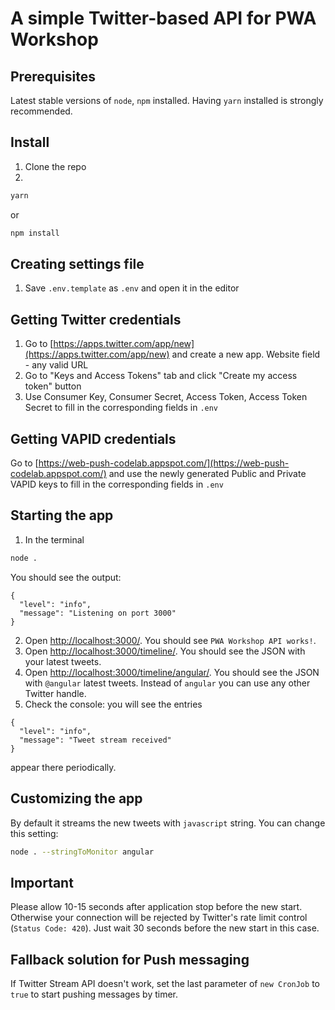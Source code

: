 # A simple Twitter-based API for PWA Workshop

## Prerequisites
Latest stable versions of `node`, `npm` installed. Having `yarn` installed is strongly recommended.

## Install
1. Clone the repo
2. 
```bash
yarn
```
or
```bash
npm install
```

## Creating settings file
1. Save `.env.template` as `.env` and open it in the editor

## Getting Twitter credentials
1. Go to [https://apps.twitter.com/app/new](https://apps.twitter.com/app/new) and create a new app. Website field - any valid URL
2. Go to "Keys and Access Tokens" tab and click "Create my access token" button
3. Use Consumer Key, Consumer Secret, Access Token, Access Token Secret to fill in the corresponding fields in `.env`

## Getting VAPID credentials
Go to [https://web-push-codelab.appspot.com/](https://web-push-codelab.appspot.com/) and use the newly generated Public and Private VAPID keys to fill in the corresponding fields in `.env`

## Starting the app
1. In the terminal
```bash
node .
```
You should see the output:
```
{
  "level": "info",
  "message": "Listening on port 3000"
}
```
2. Open [http://localhost:3000/](http://localhost:3000/). You should see `PWA Workshop API works!`.
3. Open [http://localhost:3000/timeline/](http://localhost:3000/timeline/). You should see the JSON with your latest tweets.
4. Open [http://localhost:3000/timeline/angular/](http://localhost:3000/angular/). You should see the JSON with `@angular` latest tweets. Instead of `angular` you can use any other Twitter handle.
5. Check the console: you will see the entries
```
{
  "level": "info",
  "message": "Tweet stream received"
}
```
appear there periodically.


## Customizing the app
By default it streams the new tweets with `javascript` string. You can change this setting:
```bash
node . --stringToMonitor angular
```

## Important
Please allow 10-15 seconds after application stop before the new start. Otherwise your connection will be rejected by Twitter's rate limit control (`Status Code: 420`). Just wait 30 seconds before the new start in this case.

## Fallback solution for Push messaging
If Twitter Stream API doesn't work, set the last parameter of `new CronJob` to `true` to start pushing messages by timer. 